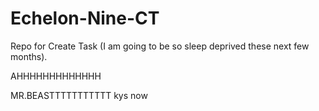 # Echelon-Nine-CT
Repo for Create Task (I am going to be so sleep deprived these next few months).

AHHHHHHHHHHHHH

MR.BEASTTTTTTTTTTT
kys now
